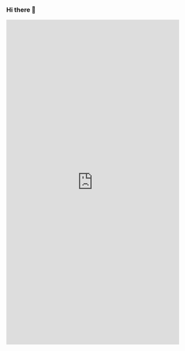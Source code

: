 ### Hi there 👋

<!--
**mizy/mizy** is a ✨ _special_ ✨ repository because its `README.md` (this file) appears on your GitHub profile.

Here are some ideas to get you started:

- 🔭 I’m currently working on ...
- 🌱 I’m currently learning ...
- 👯 I’m looking to collaborate on ...
- 🤔 I’m looking for help with ...
- 💬 Ask me about ...
- 📫 How to reach me: ...
- 😄 Pronouns: ...
- ⚡ Fun fact: ...
-->
<iframe  
 height=850 
 width=90% 
 src="https://mizy.github.io/MiniGL/demo/dragonBones/eyetrack.html"  
 frameborder=0  
 allowfullscreen>
 </iframe>


